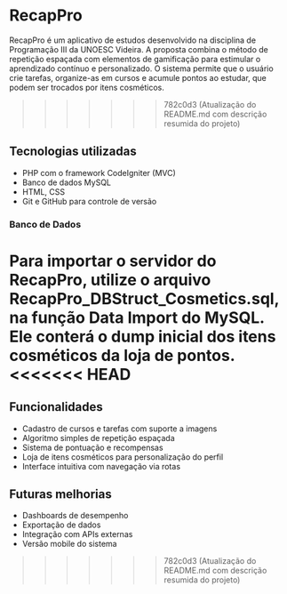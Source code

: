 
# RecapPro
RecapPro é um aplicativo de estudos desenvolvido na disciplina de Programação III da UNOESC Videira. A proposta combina o método de repetição espaçada com elementos de gamificação para estimular o aprendizado contínuo e personalizado. O sistema permite que o usuário crie tarefas, organize-as em cursos e acumule pontos ao estudar, que podem ser trocados por itens cosméticos. 
>>>>>>> 782c0d3 (Atualização do README.md com descrição resumida do projeto)

##  Tecnologias utilizadas 

- PHP com o framework CodeIgniter (MVC)
- Banco de dados MySQL
- HTML, CSS 
- Git e GitHub para controle de versão


### Banco de Dados
Para importar o servidor do RecapPro, utilize o arquivo RecapPro_DBStruct_Cosmetics.sql, na função Data Import do MySQL. Ele conterá o dump inicial dos itens cosméticos da loja de pontos.
<<<<<<< HEAD
=======

##  Funcionalidades 
- Cadastro de cursos e tarefas com suporte a imagens
- Algoritmo simples de repetição espaçada
- Sistema de pontuação e recompensas
- Loja de itens cosméticos para personalização do perfil
- Interface intuitiva com navegação via rotas

## Futuras melhorias 
- Dashboards de desempenho
- Exportação de dados
- Integração com APIs externas
- Versão mobile do sistema
>>>>>>> 782c0d3 (Atualização do README.md com descrição resumida do projeto)
